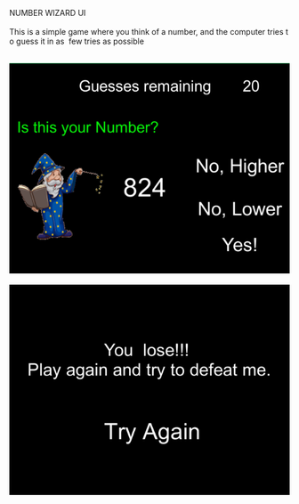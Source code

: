 NUMBER WIZARD UI<br/><br/>
This is a simple game where you think of a number, and the computer tries to guess it in as  few tries as possible<br/><br/>

<img src ="https://github.com/iamsiddhesh/Number-wizard/blob/master/main.png"><br/><br/>
<img src ="https://github.com/iamsiddhesh/Number-wizard/blob/master/lose.png"><br/><br/>
